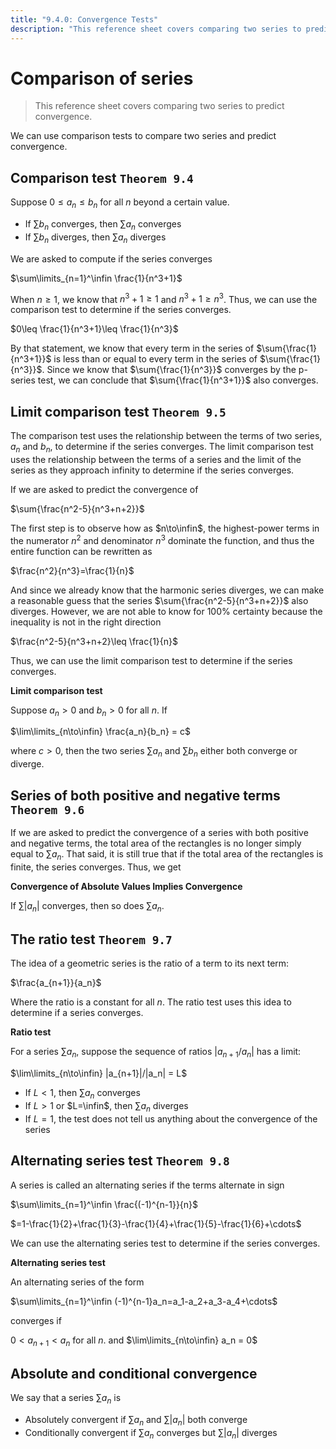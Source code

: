 ```yaml
---
title: "9.4.0: Convergence Tests"
description: "This reference sheet covers comparing two series to predict convergence."
---
```


# Comparison of series

> This reference sheet covers comparing two series to predict convergence.

We can use comparison tests to compare two series and predict convergence.

## Comparison test `Theorem 9.4`

Suppose $0\leq a_n\leq b_n$ for all $n$ beyond a certain value.

- If $\sum{b_n}$ converges, then $\sum{a_n}$ converges
- If $\sum{b_n}$ diverges, then $\sum{a_n}$ diverges

We are asked to compute if the series converges

$\sum\limits_{n=1}^\infin \frac{1}{n^3+1}$

When $n\geq 1$, we know that $n^3+1\geq 1$ and $n^3+1\geq n^3$. Thus, we can use the comparison test to determine if the series converges.

$0\leq \frac{1}{n^3+1}\leq \frac{1}{n^3}$

By that statement, we know that every term in the series of $\sum{\frac{1}{n^3+1}}$ is less than or equal to every term in the series of $\sum{\frac{1}{n^3}}$. Since we know that $\sum{\frac{1}{n^3}}$ converges by the p-series test, we can conclude that $\sum{\frac{1}{n^3+1}}$ also converges.

## Limit comparison test `Theorem 9.5`

The comparison test uses the relationship between the terms of two series, $a_n$ and $b_n$, to determine if the series converges. The limit comparison test uses the relationship between the terms of a series and the limit of the series as they approach infinity to determine if the series converges.

If we are asked to predict the convergence of

$\sum{\frac{n^2-5}{n^3+n+2}}$

The first step is to observe how as $n\to\infin$, the highest-power terms in the numerator $n^2$ and denominator $n^3$ dominate the function, and thus the entire function can be rewritten as

$\frac{n^2}{n^3}=\frac{1}{n}$

And since we already know that the harmonic series diverges, we can make a reasonable guess that the series $\sum{\frac{n^2-5}{n^3+n+2}}$ also diverges. However, we are not able to know for 100% certainty because the inequality is not in the right direction

$\frac{n^2-5}{n^3+n+2}\leq \frac{1}{n}$

Thus, we can use the limit comparison test to determine if the series converges.

**Limit comparison test**

Suppose $a_n>0$ and $b_n>0$ for all $n$. If

$\lim\limits_{n\to\infin} \frac{a_n}{b_n} = c$

where $c>0$, then the two series $\sum{a_n}$ and $\sum{b_n}$ either both converge or diverge.

## Series of both positive and negative terms `Theorem 9.6`

If we are asked to predict the convergence of a series with both positive and negative terms, the total area of the rectangles is no longer simply equal to $\sum{a_n}$. That said, it is still true that if the total area of the rectangles is finite, the series converges. Thus, we get

**Convergence of Absolute Values Implies Convergence**

If $\sum{|a_n|}$ converges, then so does $\sum{a_n}$.

## The ratio test `Theorem 9.7`

The idea of a geometric series is the ratio of a term to its next term:

$\frac{a_{n+1}}{a_n}$

Where the ratio is a constant for all $n$. The ratio test uses this idea to determine if a series converges.

**Ratio test**

For a series $\sum{a_n}$, suppose the sequence of ratios $|a_{n+1}/a_n|$ has a limit:

$\lim\limits_{n\to\infin} |a_{n+1}|/|a_n| = L$

- If $L<1$, then $\sum{a_n}$ converges
- If $L>1$ or $L=\infin$, then $\sum{a_n}$ diverges
- If $L=1$, the test does not tell us anything about the convergence of the series

## Alternating series test `Theorem 9.8`

A series is called an alternating series if the terms alternate in sign

$\sum\limits_{n=1}^\infin \frac{(-1)^{n-1}}{n}$

$=1-\frac{1}{2}+\frac{1}{3}-\frac{1}{4}+\frac{1}{5}-\frac{1}{6}+\cdots$

We can use the alternating series test to determine if the series converges.

**Alternating series test**

An alternating series of the form

$\sum\limits_{n=1}^\infin (-1)^{n-1}a_n=a_1-a_2+a_3-a_4+\cdots$

converges if

$0 \lt a_{n+1} \lt a_n$ for all $n$. and $\lim\limits_{n\to\infin} a_n = 0$

## Absolute and conditional convergence

We say that a series $\sum{a_n}$ is

- Absolutely convergent if $\sum{a_n}$ and $\sum{|a_n|}$ both converge
- Conditionally convergent if $\sum{a_n}$ converges but $\sum{|a_n|}$ diverges
